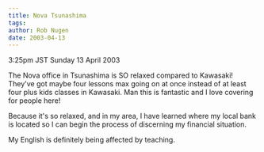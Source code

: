 ```yaml
---
title: Nova Tsunashima
tags: 
author: Rob Nugen
date: 2003-04-13
---
```


<p class=date>3:25pm JST Sunday 13 April 2003</p>

<p>The Nova office in Tsunashima is SO relaxed compared to Kawasaki!
They've got maybe four lessons max going on at once instead of at
least four plus kids classes in Kawasaki.  Man this is fantastic and I
love covering for people here!</p>

<p>Because it's so relaxed, and in my area, I have learned where my
local bank is located so I can begin the process of discerning my
financial situation.</p>

<p>My English is definitely being affected by teaching.</p>
